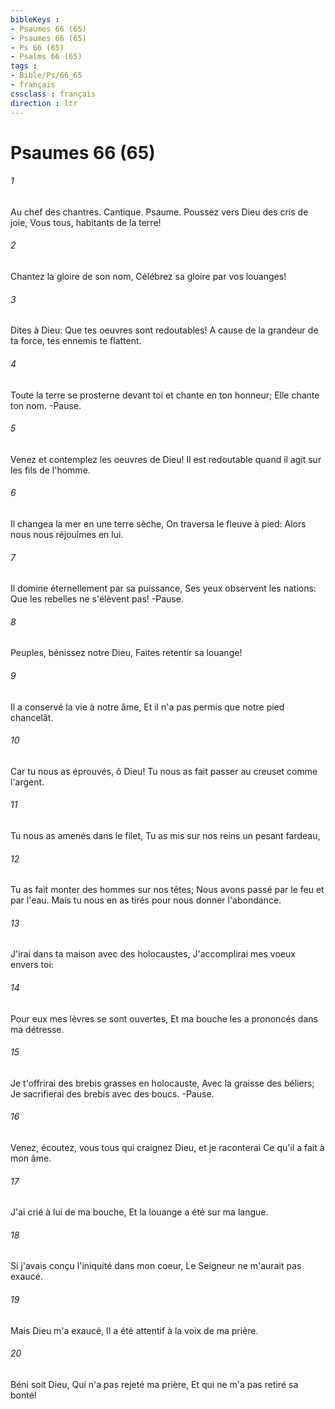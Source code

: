 ```yaml
---
bibleKeys : 
- Psaumes 66 (65)
- Psaumes 66 (65)
- Ps 66 (65)
- Psalms 66 (65)
tags : 
- Bible/Ps/66_65
- français
cssclass : français
direction : ltr
---
```


# Psaumes 66 (65)

###### 1
Au chef des chantres. Cantique. Psaume. Poussez vers Dieu des cris de joie, Vous tous, habitants de la terre!
###### 2
Chantez la gloire de son nom, Célébrez sa gloire par vos louanges!
###### 3
Dites à Dieu: Que tes oeuvres sont redoutables! A cause de la grandeur de ta force, tes ennemis te flattent.
###### 4
Toute la terre se prosterne devant toi et chante en ton honneur; Elle chante ton nom. -Pause.
###### 5
Venez et contemplez les oeuvres de Dieu! Il est redoutable quand il agit sur les fils de l'homme.
###### 6
Il changea la mer en une terre sèche, On traversa le fleuve à pied: Alors nous nous réjouîmes en lui.
###### 7
Il domine éternellement par sa puissance, Ses yeux observent les nations: Que les rebelles ne s'élèvent pas! -Pause.
###### 8
Peuples, bénissez notre Dieu, Faites retentir sa louange!
###### 9
Il a conservé la vie à notre âme, Et il n'a pas permis que notre pied chancelât.
###### 10
Car tu nous as éprouvés, ô Dieu! Tu nous as fait passer au creuset comme l'argent.
###### 11
Tu nous as amenés dans le filet, Tu as mis sur nos reins un pesant fardeau,
###### 12
Tu as fait monter des hommes sur nos têtes; Nous avons passé par le feu et par l'eau. Mais tu nous en as tirés pour nous donner l'abondance.
###### 13
J'irai dans ta maison avec des holocaustes, J'accomplirai mes voeux envers toi:
###### 14
Pour eux mes lèvres se sont ouvertes, Et ma bouche les a prononcés dans ma détresse.
###### 15
Je t'offrirai des brebis grasses en holocauste, Avec la graisse des béliers; Je sacrifierai des brebis avec des boucs. -Pause.
###### 16
Venez, écoutez, vous tous qui craignez Dieu, et je raconterai Ce qu'il a fait à mon âme.
###### 17
J'ai crié à lui de ma bouche, Et la louange a été sur ma langue.
###### 18
Si j'avais conçu l'iniquité dans mon coeur, Le Seigneur ne m'aurait pas exaucé.
###### 19
Mais Dieu m'a exaucé, Il a été attentif à la voix de ma prière.
###### 20
Béni soit Dieu, Qui n'a pas rejeté ma prière, Et qui ne m'a pas retiré sa bonté!
